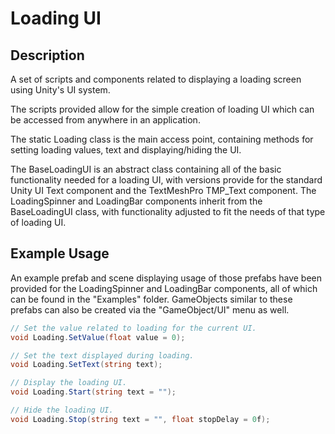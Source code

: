 # Loading UI
## Description
A set of scripts and components related to displaying a loading screen using Unity's UI system.

The scripts provided allow for the simple creation of loading UI which can be accessed from anywhere in an application.

The static Loading class is the main access point, containing methods for setting loading values, text and displaying/hiding the UI.

The BaseLoadingUI is an abstract class containing all of the basic functionality needed for a loading UI, with versions provide for the standard Unity UI Text component and the TextMeshPro TMP_Text component. The LoadingSpinner and LoadingBar components inherit from the BaseLoadingUI class, with functionality adjusted to fit the needs of that type of loading UI.

## Example Usage
An example prefab and scene displaying usage of those prefabs have been provided for the LoadingSpinner and LoadingBar components, all of which can be found in the "Examples" folder. GameObjects similar to these prefabs can also be created via the "GameObject/UI" menu as well.

```csharp
// Set the value related to loading for the current UI.
void Loading.SetValue(float value = 0);

// Set the text displayed during loading.
void Loading.SetText(string text);

// Display the loading UI.
void Loading.Start(string text = "");

// Hide the loading UI.
void Loading.Stop(string text = "", float stopDelay = 0f);
```